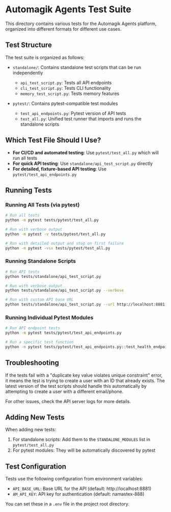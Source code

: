 # Automagik Agents Test Suite

This directory contains various tests for the Automagik Agents platform, organized into different formats for different use cases.

## Test Structure

The test suite is organized as follows:

- `standalone/`: Contains standalone test scripts that can be run independently
  - `api_test_script.py`: Tests all API endpoints
  - `cli_test_script.py`: Tests CLI functionality
  - `memory_test_script.py`: Tests memory features

- `pytest/`: Contains pytest-compatible test modules
  - `test_api_endpoints.py`: Pytest version of API tests
  - `test_all.py`: Unified test runner that imports and runs the standalone scripts

## Which Test File Should I Use?

- **For CI/CD and automated testing**: Use `pytest/test_all.py` which will run all tests
- **For quick API testing**: Use `standalone/api_test_script.py` directly
- **For detailed, fixture-based API testing**: Use `pytest/test_api_endpoints.py`

## Running Tests

### Running All Tests (via pytest)

```bash
# Run all tests
python -m pytest tests/pytest/test_all.py

# Run with verbose output
python -m pytest -v tests/pytest/test_all.py

# Run with detailed output and stop on first failure
python -m pytest -vsx tests/pytest/test_all.py
```

### Running Standalone Scripts

```bash
# Run API tests
python tests/standalone/api_test_script.py

# Run with verbose output
python tests/standalone/api_test_script.py --verbose

# Run with custom API base URL
python tests/standalone/api_test_script.py --url http://localhost:8881
```

### Running Individual Pytest Modules

```bash
# Run API endpoint tests
python -m pytest tests/pytest/test_api_endpoints.py

# Run a specific test function
python -m pytest tests/pytest/test_api_endpoints.py::test_health_endpoint
```

## Troubleshooting

If the tests fail with a "duplicate key value violates unique constraint" error, it means the test is trying to create a user with an ID that already exists. The latest version of the test scripts should handle this automatically by attempting to create a user with a different email/phone.

For other issues, check the API server logs for more details.

## Adding New Tests

When adding new tests:

1. For standalone scripts: Add them to the `STANDALONE_MODULES` list in `pytest/test_all.py`
2. For pytest modules: They will be automatically discovered by pytest

## Test Configuration

Tests use the following configuration from environment variables:

- `API_BASE_URL`: Base URL for the API (default: http://localhost:8881)
- `AM_API_KEY`: API key for authentication (default: namastex-888)

You can set these in a `.env` file in the project root directory. 